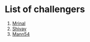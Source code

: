 # List of challengers
1. [Mrinal](https://github.com/mrinal1224)
2. [Shivay](https://github.com/shivaylamba)
3. [Mann54](https://github.com/Mann54)
